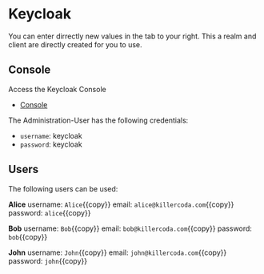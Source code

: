 # Keycloak

You can enter dirrectly new values in the tab to your right. This a realm and client are directly created for you to use.

## Console

Access the Keycloak Console

  * [Console]({{TRAFFIC_HOST1_30080}})

The Administration-User has the following credentials:

* `username`: keycloak
* `password`: keycloak

## Users

The following users can be used:

**Alice**
username: `Alice`{{copy}}
email: `alice@killercoda.com`{{copy}}
password: `alice`{{copy}}

**Bob**
username: `Bob`{{copy}}
email: `bob@killercoda.com`{{copy}}
password: `bob`{{copy}}

**John**
username: `John`{{copy}}
email: `john@killercoda.com`{{copy}}
password: `john`{{copy}}
